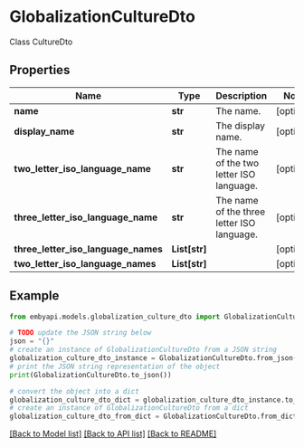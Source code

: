 # GlobalizationCultureDto

Class CultureDto  

## Properties

Name | Type | Description | Notes
------------ | ------------- | ------------- | -------------
**name** | **str** | The name. | [optional] 
**display_name** | **str** | The display name. | [optional] 
**two_letter_iso_language_name** | **str** | The name of the two letter ISO language. | [optional] 
**three_letter_iso_language_name** | **str** | The name of the three letter ISO language. | [optional] 
**three_letter_iso_language_names** | **List[str]** |  | [optional] 
**two_letter_iso_language_names** | **List[str]** |  | [optional] 

## Example

```python
from embyapi.models.globalization_culture_dto import GlobalizationCultureDto

# TODO update the JSON string below
json = "{}"
# create an instance of GlobalizationCultureDto from a JSON string
globalization_culture_dto_instance = GlobalizationCultureDto.from_json(json)
# print the JSON string representation of the object
print(GlobalizationCultureDto.to_json())

# convert the object into a dict
globalization_culture_dto_dict = globalization_culture_dto_instance.to_dict()
# create an instance of GlobalizationCultureDto from a dict
globalization_culture_dto_from_dict = GlobalizationCultureDto.from_dict(globalization_culture_dto_dict)
```
[[Back to Model list]](../README.md#documentation-for-models) [[Back to API list]](../README.md#documentation-for-api-endpoints) [[Back to README]](../README.md)


